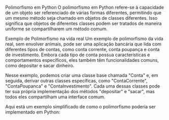 Polimorfismo em Python
O polimorfismo em Python refere-se à capacidade de um objeto ser referenciado de várias formas diferentes, permitindo que um mesmo método seja chamado em objetos de classes diferentes. Isso significa que objetos de diferentes classes podem ser tratados de maneira uniforme se compartilharem um método comum.

Exemplo de Polimorfismo na vida real
Um exemplo de polimorfismo da vida real, sem envolver animais, pode ser uma aplicação bancária que lida com diferentes tipos de contas, como conta corrente, conta poupança e conta de investimento. Embora cada tipo de conta possua características e comportamentos específicos, eles também têm funcionalidades comuns, como depositar e sacar dinheiro.

Nesse exemplo, podemos criar uma classe base chamada "Conta" e, em seguida, derivar outras classes específicas, como "ContaCorrente", "ContaPoupanca" e "ContaInvestimento". Cada uma dessas classes pode ter sua própria implementação dos métodos "depositar" e "sacar", mas todos eles compartilham uma interface comum.

Aqui está um exemplo simplificado de como o polimorfismo poderia ser implementado em Python:

